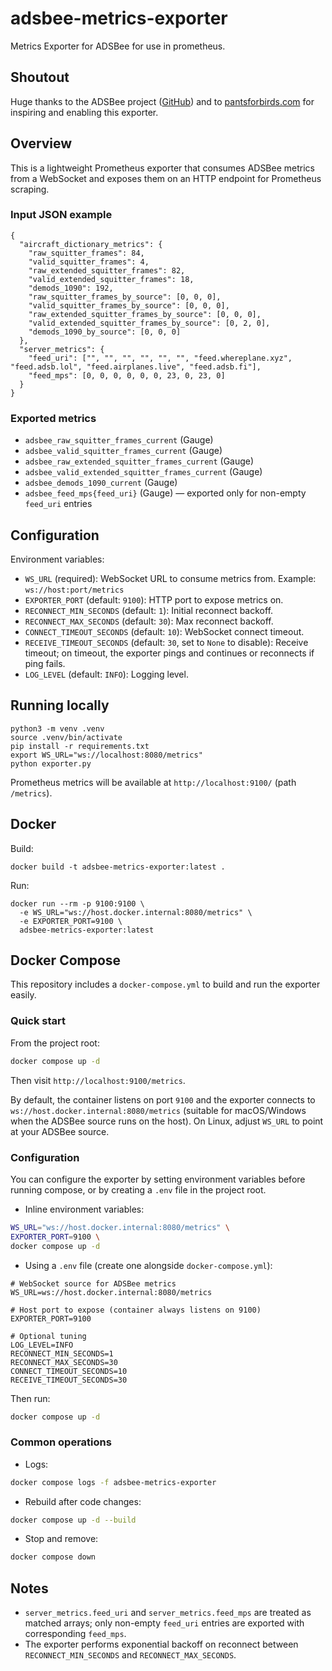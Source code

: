 # adsbee-metrics-exporter
Metrics Exporter for ADSBee for use in prometheus.

## Shoutout

Huge thanks to the ADSBee project ([GitHub](https://github.com/CoolNamesAllTaken/adsbee)) and to [pantsforbirds.com](https://www.pantsforbirds.com) for inspiring and enabling this exporter.

## Overview

This is a lightweight Prometheus exporter that consumes ADSBee metrics from a WebSocket and exposes them on an HTTP endpoint for Prometheus scraping.

### Input JSON example

```
{ 
  "aircraft_dictionary_metrics": { 
    "raw_squitter_frames": 84,
    "valid_squitter_frames": 4,
    "raw_extended_squitter_frames": 82,
    "valid_extended_squitter_frames": 18,
    "demods_1090": 192,
    "raw_squitter_frames_by_source": [0, 0, 0],
    "valid_squitter_frames_by_source": [0, 0, 0],
    "raw_extended_squitter_frames_by_source": [0, 0, 0],
    "valid_extended_squitter_frames_by_source": [0, 2, 0],
    "demods_1090_by_source": [0, 0, 0]
  },
  "server_metrics": { 
    "feed_uri": ["", "", "", "", "", "", "feed.whereplane.xyz", "feed.adsb.lol", "feed.airplanes.live", "feed.adsb.fi"],
    "feed_mps": [0, 0, 0, 0, 0, 0, 23, 0, 23, 0]
  }
}
```

### Exported metrics

- `adsbee_raw_squitter_frames_current` (Gauge)
- `adsbee_valid_squitter_frames_current` (Gauge)
- `adsbee_raw_extended_squitter_frames_current` (Gauge)
- `adsbee_valid_extended_squitter_frames_current` (Gauge)
- `adsbee_demods_1090_current` (Gauge)
- `adsbee_feed_mps{feed_uri}` (Gauge) — exported only for non-empty `feed_uri` entries

## Configuration

Environment variables:

- `WS_URL` (required): WebSocket URL to consume metrics from. Example: `ws://host:port/metrics`
- `EXPORTER_PORT` (default: `9100`): HTTP port to expose metrics on.
- `RECONNECT_MIN_SECONDS` (default: `1`): Initial reconnect backoff.
- `RECONNECT_MAX_SECONDS` (default: `30`): Max reconnect backoff.
- `CONNECT_TIMEOUT_SECONDS` (default: `10`): WebSocket connect timeout.
- `RECEIVE_TIMEOUT_SECONDS` (default: `30`, set to `None` to disable): Receive timeout; on timeout, the exporter pings and continues or reconnects if ping fails.
- `LOG_LEVEL` (default: `INFO`): Logging level.

## Running locally

```
python3 -m venv .venv
source .venv/bin/activate
pip install -r requirements.txt
export WS_URL="ws://localhost:8080/metrics"
python exporter.py
```

Prometheus metrics will be available at `http://localhost:9100/` (path `/metrics`).

## Docker

Build:

```
docker build -t adsbee-metrics-exporter:latest .
```

Run:

```
docker run --rm -p 9100:9100 \
  -e WS_URL="ws://host.docker.internal:8080/metrics" \
  -e EXPORTER_PORT=9100 \
  adsbee-metrics-exporter:latest
```

## Docker Compose

This repository includes a `docker-compose.yml` to build and run the exporter easily.

### Quick start

From the project root:

```bash
docker compose up -d
```

Then visit `http://localhost:9100/metrics`.

By default, the container listens on port `9100` and the exporter connects to `ws://host.docker.internal:8080/metrics` (suitable for macOS/Windows when the ADSBee source runs on the host). On Linux, adjust `WS_URL` to point at your ADSBee source.

### Configuration

You can configure the exporter by setting environment variables before running compose, or by creating a `.env` file in the project root.

- Inline environment variables:

```bash
WS_URL="ws://host.docker.internal:8080/metrics" \
EXPORTER_PORT=9100 \
docker compose up -d
```

- Using a `.env` file (create one alongside `docker-compose.yml`):

```env
# WebSocket source for ADSBee metrics
WS_URL=ws://host.docker.internal:8080/metrics

# Host port to expose (container always listens on 9100)
EXPORTER_PORT=9100

# Optional tuning
LOG_LEVEL=INFO
RECONNECT_MIN_SECONDS=1
RECONNECT_MAX_SECONDS=30
CONNECT_TIMEOUT_SECONDS=10
RECEIVE_TIMEOUT_SECONDS=30
```

Then run:

```bash
docker compose up -d
```

### Common operations

- Logs:

```bash
docker compose logs -f adsbee-metrics-exporter
```

- Rebuild after code changes:

```bash
docker compose up -d --build
```

- Stop and remove:

```bash
docker compose down
```

## Notes

- `server_metrics.feed_uri` and `server_metrics.feed_mps` are treated as matched arrays; only non-empty `feed_uri` entries are exported with corresponding `feed_mps`.
- The exporter performs exponential backoff on reconnect between `RECONNECT_MIN_SECONDS` and `RECONNECT_MAX_SECONDS`.
